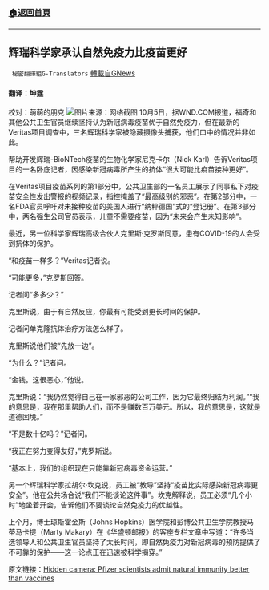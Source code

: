 ###  [:house:返回首頁](https://github.com/ourhimalayas/txt)
---


## 辉瑞科学家承认自然免疫力比疫苗更好
` 秘密翻譯組G-Translators` [轉載自GNews](https://gnews.org/zh-hans/1576207/)

#### 翻译：坤霆
校对：萌萌的朋克
![](https://assets.gnews.org/wp-content/uploads/2021/10/4-15.jpg)图片来源：网络截图
10月5日，据WND.COM报道，福奇和其他公共卫生官员继续坚持认为新冠病毒疫苗优于自然免疫力，但在最新的Veritas项目调查中，三名辉瑞科学家被隐藏摄像头捕获，他们口中的情况并非如此。

帮助开发辉瑞-BioNTech疫苗的生物化学家尼克卡尔（Nick Karl）告诉Veritas项目的一名卧底记者，因感染新冠病毒所产生的抗体“很大可能比疫苗接种更好”。

在Veritas项目疫苗系列的第1部分中，公共卫生部的一名员工展示了同事私下对疫苗安全性发出警报的视频记录，指控掩盖了“最高级别的邪恶”。在第2部分中，一名FDA官员呼吁对未接种疫苗的美国人进行“纳粹德国”式的“登记册”。在第3部分中，两名强生公司官员表示，儿童不需要疫苗，因为“未来会产生未知影响”。

最近，另一位科学家辉瑞高级合伙人克里斯·克罗斯同意，患有COVID-19的人会受到抗体的保护。

“和疫苗一样多？”Veritas记者说。

“可能更多，”克罗斯回答。

记者问“多多少？”

克里斯说，由于有自然反应，你最有可能受到更长时间的保护。

记者问单克隆抗体治疗方法怎么样了。

克里斯说他们被“先放一边”。

“为什么？”记者问。

“金钱。这很恶心，”他说。

克里斯说：“我仍然觉得自己在一家邪恶的公司工作，因为它最终归结为利润。”“我的意思是，我在那里帮助人们，而不是赚数百万美元。所以，我的意思是，这就是道德困境。”

“不是数十亿吗？”记者问。

“我正在努力变得友好，”克罗斯说。

“基本上，我们的组织现在只能靠新冠病毒资金运营。”

另一个辉瑞科学家拉胡尔·坎克说，员工被“教导”坚持“疫苗比实际感染新冠病毒更安全”。他在公共场合说“我们不能谈论这件事”。坎克解释说，员工必须“几个小时”地坐着开会，告诉他们不要谈论自然免疫力的优越性。

上个月，博士琼斯霍金斯（Johns Hopkins）医学院和彭博公共卫生学院教授马蒂马卡提（Marty Makary）在《华盛顿邮报》的客座专栏文章中写道：“许多当选领导人和公共卫生官员坚持了太长时间，即自然免疫力对新冠病毒的预防提供了不可靠的保护——这一论点正在迅速被科学揭穿。”

原文链接：[Hidden camera: Pfizer scientists admit natural immunity better than vaccines](https://www.wnd.com/2021/10/4950625/)
